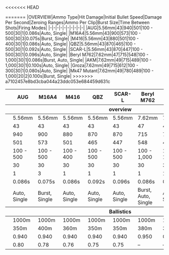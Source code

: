 <<<<<<< HEAD
<table>
  <thead>
    <tr>
      <th>
      <th> AUG
      <th> M16A4
      <th> M416
      <th> QBZ
      <th> SCAR-L
      <th> Beryl M762
      <th> AKM
      <th> Groza
      <th> Mk47 Mutant
    </tr>
    <tr>
      <th colspan=10> overview
  </thead>
  <tbody>
    <tr>
      <td>
      <td> 5.56mm
      <td> 5.56mm
      <td> 5.56mm
      <td> 5.56mm
      <td> 5.56mm
      <td> 7.62mm
      <td> 7.62mm
      <td> 7.62mm
      <td> 7.62mm
    </tr>
    <tr>
      <td>
      <td> 43
      <td> 43
      <td> 43
      <td> 43
      <td> 43
      <td> 47
      <td> 49
      <td> 49
      <td> 49
    </tr>
    <tr>
      <td>
      <td> 940
      <td> 900
      <td> 880
      <td> 870
      <td> 870
      <td> 715
      <td> 715
      <td> 715
      <td> 780
    </tr>
    <tr>
      <td>
      <td> 501
      <td> 573
      <td> 501
      <td> 465
      <td> 447
      <td> 548
      <td> 489
      <td> 612
      <td> 489
    </tr>
    <tr>
      <td>
      <td> 100 - 500
      <td> 100 - 500
      <td> 100 - 400
      <td> 100 - 500
      <td> 100 - 500
      <td> 100 - 1,000
      <td> 100 - 1,000
      <td> 100 - 300
      <td> 100 - 1,000
    </tr>
    <tr>
      <td>
      <td> 30
      <td> 30
      <td> 30
      <td> 30
      <td> 30
      <td> 30
      <td> 30
      <td> 30
      <td> 20
    </tr>
    <tr>
      <td>
      <td> 1
      <td> 3
      <td> 1
      <td> 1
      <td> 1
      <td> 1
      <td> 1
      <td> 1
      <td> 2
    </tr>
    <tr>
      <td>
      <td> 0.086s
      <td> 0.075s
      <td> 0.086s
      <td> 0.092s
      <td> 0.096s
      <td> 0.086s
      <td> 0.100s
      <td> 0.080s
      <td> 0.100s
    </tr>
    <tr>
      <td>
      <td> Auto, Single
      <td> Burst, Single
      <td> Auto, Single
      <td> Auto, Single
      <td> Auto, Single
      <td> Burst, Auto, Single
      <td> Auto, Single
      <td> Auto, Single
      <td> Burst, Single
    </tr>
  </tbody>
  <thead>
    <th colspan=10> Ballistics
  </thead>
  <tbody>
    <tr>
     <td>
     <td> 1000m
     <td> 1000m
     <td> 1000m
     <td> 1000m
     <td> 1000m
     <td> 1000m
     <td> 1000m
     <td> 1000m
     <td> 1000m
    </tr>
    <tr>
     <td>
     <td> 350m
     <td> 400m
     <td> 360m
     <td> 350m
     <td> 350m
     <td> 380m
     <td> 380m
     <td> 380m
     <td> 380m
    </tr>
    <tr>
     <td>
     <td> 0.940
     <td> 0.940
     <td> 0.940
     <td> 0.940
     <td> 0.940
     <td> 0.950
     <td> 0.950
     <td> 0.950
     <td> 0.950
    </tr>
    <tr>
     <td>
     <td> 0.80
     <td> 0.78
     <td> 0.76
     <td> 0.75
     <td> 0.75
     <td> –
     <td> –
     <td> 0.76
     <td> 0.75
    </tr>
  </tbody>
=======
|OVERVIEW|Ammo Type|Hit Damage|Initial Bullet Speed|Damage Per Second|Zeroing Ranges|Ammo Per Clip|Burst Size|Time Between Shots|Firing Modes|
|-|-|-|-|-|-|-|-|-|-|
|AUG|5.56mm|43|940|501|100 - 500|30|1|0.086s|Auto, Single|
|M16A4|5.56mm|43|900|573|100 - 500|30|3|0.075s|Burst, Single|
|M416|5.56mm|43|880|501|100 - 400|30|1|0.086s|Auto, Single|
|QBZ|5.56mm|43|870|465|100 - 500|30|1|0.092s|Auto, Single|
|SCAR-L|5.56mm|43|870|447|100 - 500|30|1|0.096s|Auto, Single|
|Beryl M762|7.62mm|47|715|548|100 - 1,000|30|1|0.086s|Burst, Auto, Single|
|AKM|7.62mm|49|715|489|100 - 1,000|30|1|0.100s|Auto, Single|
|Groza|7.62mm|49|715|612|100 - 300|30|1|0.080s|Auto, Single|
|Mk47 Mutant|7.62mm|49|780|489|100 - 1,000|20|2|0.100s|Burst, Single|
>>>>>>> a7102457e8bd3cba044a23ddc053e684459d631c
